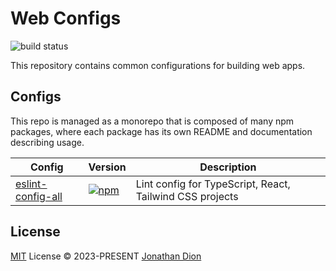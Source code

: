 # Web Configs

![build status](https://img.shields.io/github/actions/workflow/status/jonathandion/web-configs/release.yml?color=238636&label=build)

This repository contains common configurations for building web apps.

## Configs

This repo is managed as a monorepo that is composed of many npm packages, where each package has its own README and documentation describing usage.

| Config | Version | Description
|-|-|-|
| [eslint-config-all](/packages/eslint-config-all/README.md) | [![npm](https://img.shields.io/npm/v/@jdion/eslint-config?color=238636&label=)](https://npmjs.com/package/@jdion/eslint-config) | Lint config for TypeScript, React, Tailwind CSS projects

## License

[MIT](./LICENSE) License &copy; 2023-PRESENT [Jonathan Dion](https://github.com/jonathandion)

